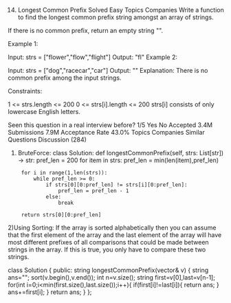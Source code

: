14. Longest Common Prefix
Solved
Easy
Topics
Companies
Write a function to find the longest common prefix string amongst an array of strings.

If there is no common prefix, return an empty string "".

 

Example 1:

Input: strs = ["flower","flow","flight"]
Output: "fl"
Example 2:

Input: strs = ["dog","racecar","car"]
Output: ""
Explanation: There is no common prefix among the input strings.
 

Constraints:

1 <= strs.length <= 200
0 <= strs[i].length <= 200
strs[i] consists of only lowercase English letters.

Seen this question in a real interview before?
1/5
Yes
No
Accepted
3.4M
Submissions
7.9M
Acceptance Rate
43.0%
Topics
Companies
Similar Questions
Discussion (284)

1) BruteForce:
class Solution:
    def longestCommonPrefix(self, strs: List[str]) -> str:
        pref_len = 200
        for item in strs:
            pref_len = min(len(item),pref_len)

        for i in range(1,len(strs)):
            while pref_len >= 0:
                if strs[0][0:pref_len] != strs[i][0:pref_len]:
                    pref_len = pref_len - 1
                else:
                    break

        return strs[0][0:pref_len]

2)Using Sorting: If the array is sorted alphabetically then you can assume that the first element of the array and the last element of the array will have most different prefixes of all comparisons that could be made between strings in the array. If this is true, you only have to compare these two strings.

class Solution {
public:
    string longestCommonPrefix(vector<string>& v) {
        string ans="";
        sort(v.begin(),v.end());
        int n=v.size();
        string first=v[0],last=v[n-1];
        for(int i=0;i<min(first.size(),last.size());i++){
            if(first[i]!=last[i]){
                return ans;
            }
            ans+=first[i];
        }
        return ans;
    }
};